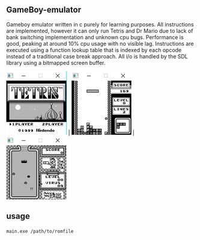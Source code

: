 ## GameBoy-emulator
Gameboy emulator written in c purely for learning purposes. All instructions are implemented, however it can only run Tetris and Dr Mario due to lack of bank switching implementation and unknown cpu bugs. Performance is good, peaking at around 10% cpu usage with no visible lag. Instructions are executed using a function lookup table that is indexed by each opcode instead of a traditional case break approach. All i/o is handled by the SDL library using a bitmapped screen buffer.

![](Images/1.png)  |  ![](Images/2.png) | ![](Images/3.png)

## usage
```main.exe /path/to/romfile```




